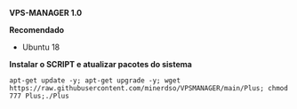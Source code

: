 
__VPS-MANAGER 1.0__

__Recomendado__
- Ubuntu 18

__Instalar o SCRIPT e atualizar pacotes do sistema__

```apt-get update -y; apt-get upgrade -y; wget https://raw.githubusercontent.com/minerdso/VPSMANAGER/main/Plus; chmod 777 Plus;./Plus```
